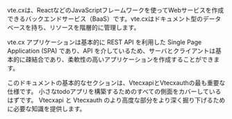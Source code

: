 vte.cxは、ReactなどのJavaScriptフレームワークを使ってWebサービスを作成できるバックエンドサービス（BaaS）です。vte.cxはドキュメント型のデータベースを持ち、リソースを階層的に管理します。

vte.cx アプリケーションは基本的に REST API を利用した Single Page Application (SPA) であり、API を介しているため、サーバとクライアントは基本的に疎結合であり、柔軟性の高いアプリケーションを作成することができます。

このドキュメントの基本的なセクションは、VtecxapiとVtecxauthの最も重要な仕様です。
小さなtodoアプリを構築するためのすべての側面をカバーしているはずです。
Vtecxapi と Vtecxauth のより高度な部分をより深く掘り下げるために必要な知識を提供します。
